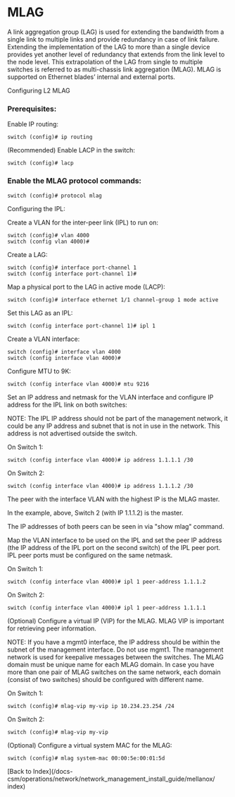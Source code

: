 # MLAG

A link aggregation group (LAG) is used for extending the bandwidth from a single link to multiple links and provide redundancy in case of link failure. Extending the implementation of the LAG to more than a single device provides yet another level of redundancy that extends from the link level to the node level. This extrapolation of the LAG from single to multiple switches is referred to as multi-chassis link aggregation (MLAG). MLAG is supported on Ethernet blades’ internal and external ports.

Configuring L2 MLAG  

### Prerequisites:

Enable IP routing: 

```
switch (config)# ip routing
```

(Recommended) Enable LACP in the switch:

```
switch (config)# lacp
```

### Enable the MLAG protocol commands:

```
switch (config)# protocol mlag
```

Configuring the IPL:

Create a VLAN for the inter-peer link (IPL) to run on: 

```
switch (config)# vlan 4000
switch (config vlan 4000)#
```

Create a LAG:

```
switch (config)# interface port-channel 1
switch (config interface port-channel 1)#
```

Map a physical port to the LAG in active mode (LACP):

```
switch (config)# interface ethernet 1/1 channel-group 1 mode active
```

Set this LAG as an IPL:

```
switch (config interface port-channel 1)# ipl 1
```

Create a VLAN interface:

```
switch (config)# interface vlan 4000
switch (config interface vlan 4000)#
```

Configure MTU to 9K: 

```
switch (config interface vlan 4000)# mtu 9216
```

Set an IP address and netmask for the VLAN interface and configure IP address for the IPL link on both switches:

NOTE: The IPL IP address should not be part of the management network, it could be any IP address and subnet that is not in use in the network. This address is not advertised outside the switch.

On Switch 1:

```
switch (config interface vlan 4000)# ip address 1.1.1.1 /30
```

On Switch 2:

```
switch (config interface vlan 4000)# ip address 1.1.1.2 /30
```

The peer with the interface VLAN with the highest IP is the MLAG master. 

In the example, above, Switch 2 (with IP 1.1.1.2) is the master. 

The IP addresses of both peers can be seen in via "show mlag" command.

Map the VLAN interface to be used on the IPL and set the peer IP address (the IP address of the IPL port on the second switch) of the IPL peer port. IPL peer ports must be configured on the same netmask.

On Switch 1:

```
switch (config interface vlan 4000)# ipl 1 peer-address 1.1.1.2
```

On Switch 2:

```
switch (config interface vlan 4000)# ipl 1 peer-address 1.1.1.1
```

(Optional) Configure a virtual IP (VIP) for the MLAG. MLAG VIP is important for retrieving peer information. 

NOTE: If you have a mgmt0 interface, the IP address should be within the subnet of the management interface. Do not use mgmt1. The management network is used for keepalive messages between the switches. The MLAG domain must be unique name for each MLAG domain. In case you have more than one pair of MLAG switches on the same network, each domain (consist of two switches) should be configured with different name.

On Switch 1: 

```
switch (config)# mlag-vip my-vip ip 10.234.23.254 /24
```

On Switch 2: 

```
switch (config)# mlag-vip my-vip
```

(Optional) Configure a virtual system MAC for the MLAG: 

```
switch (config)# mlag system-mac 00:00:5e:00:01:5d
```

[Back to Index](/docs-csm/operations/network/network_management_install_guide/mellanox/
index)

